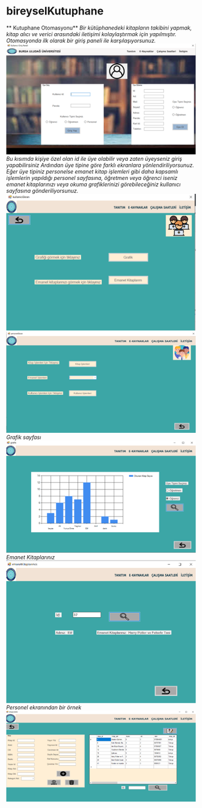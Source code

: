 # bireyselKutuphane
** Kutuphane Otomasyonu** 
*Bir kütüphanedeki kitapların takibini yapmak, kitap alıcı ve verici arasındaki iletişimi kolaylaştırmak için yapılmıştır.*
*Otomasyonda ilk olarak bir giriş paneli ile karşılaşıyorsunuz.*
<img src="https://github.com/burcuyildirimm/bireyselKutuphane/blob/main/Ekran%20g%C3%B6r%C3%BCnt%C3%BCs%C3%BC%202022-06-08%20145214.png" width="auto">
*Bu kısımda kişiye özel olan id ile üye olabilir veya zaten üyeyseniz giriş yapabilirsiniz*
*Ardından üye tipine göre farklı ekranlara yönlendiriliyorsunuz. Eğer üye tipiniz personelse emanet kitap işlemleri gibi daha kapsamlı işlemlerin yapıldığı personel sayfasına, öğretmen veya öğrenci iseniz emanet kitaplarınızı veya okuma grafiklerinizi görebileceğiniz kullanıcı sayfasına gönderiliyorsunuz.*
<img src=https://github.com/burcuyildirimm/bireyselKutuphane/blob/main/Ekran%20g%C3%B6r%C3%BCnt%C3%BCs%C3%BC%202022-06-08%20145902.png width="auto">
<img src=https://github.com/burcuyildirimm/bireyselKutuphane/blob/main/Ekran%20g%C3%B6r%C3%BCnt%C3%BCs%C3%BC%202022-06-08%20150000.png width="auto">
*Grafik sayfası*
<img src=https://github.com/burcuyildirimm/bireyselKutuphane/blob/main/Ekran%20g%C3%B6r%C3%BCnt%C3%BCs%C3%BC%202022-06-08%20150508.png width="auto">
*Emanet Kitaplarınız*
<img src=https://github.com/burcuyildirimm/bireyselKutuphane/blob/main/Ekran%20g%C3%B6r%C3%BCnt%C3%BCs%C3%BC%202022-06-08%20150541.png width="auto">
*Personel ekranından bir örnek*
<img src=https://github.com/burcuyildirimm/bireyselKutuphane/blob/main/Ekran%20g%C3%B6r%C3%BCnt%C3%BCs%C3%BC%202022-06-08%20150623.png width="auto">
